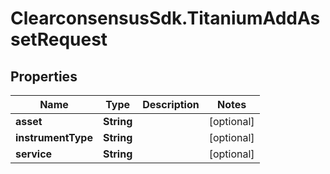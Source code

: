 # ClearconsensusSdk.TitaniumAddAssetRequest

## Properties

Name | Type | Description | Notes
------------ | ------------- | ------------- | -------------
**asset** | **String** |  | [optional] 
**instrumentType** | **String** |  | [optional] 
**service** | **String** |  | [optional] 


